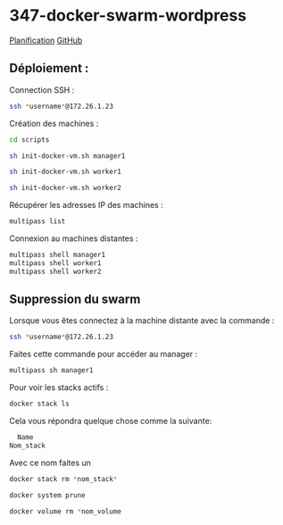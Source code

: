 # 347-docker-swarm-wordpress
[Planification](https://github.com/users/joaberch/projects/2/views/1)
[GitHub](https://github.com/joaberch/347-docker-swarm-wordpress)
## Déploiement :  
Connection SSH :  
```bash
ssh *username*@172.26.1.23
```
Création des machines :  
```bash
cd scripts
```  
```bash
sh init-docker-vm.sh manager1
```  
```bash
sh init-docker-vm.sh worker1
```  
```bash
sh init-docker-vm.sh worker2
```  
Récupérer les adresses IP des machines :  
```bash
multipass list
```  
Connexion au machines distantes :  
```bash
multipass shell manager1
multipass shell worker1
multipass shell worker2
```  
## Suppression du swarm
Lorsque vous êtes connectez à la machine distante avec la commande :
```bash
ssh *username*@172.26.1.23
```  
Faites cette commande pour accéder au manager : 
```bash
multipass sh manager1
``` 
Pour voir les stacks actifs :
```bash
docker stack ls
```
Cela vous répondra quelque chose comme la suivante:
```bash
  Name
Nom_stack
```
Avec ce nom faites un
```bash
docker stack rm *nom_stack*
```
```bash
docker system prune
```
```bash
docker volume rm *nom_volume
```